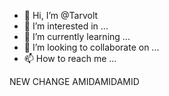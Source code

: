 - 👋 Hi, I’m @Tarvolt
- 👀 I’m interested in ...
- 🌱 I’m currently learning ...
- 💞️ I’m looking to collaborate on ...
- 📫 How to reach me ...

<!---
Tarvolt/Tarvolt is a ✨ special ✨ repository because its `README.md` (this file) appears on your GitHub profile.
You can click the Preview link to take a look at your changes.
--->
 NEW CHANGE AMIDAMIDAMID

